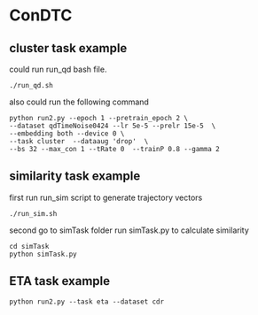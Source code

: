 # ConDTC



## cluster task example

 could run run_qd bash file.

```
./run_qd.sh
```

also could run the following command

```
python run2.py --epoch 1 --pretrain_epoch 2 \
--dataset qdTimeNoise0424 --lr 5e-5 --prelr 15e-5  \
--embedding both --device 0 \
--task cluster  --dataaug 'drop'  \
--bs 32 --max_con 1 --tRate 0  --trainP 0.8 --gamma 2
```



## similarity task example

first run run_sim script to generate trajectory vectors

```
./run_sim.sh
```

second go to simTask folder run simTask.py to calculate similarity

```
cd simTask
python simTask.py
```



## ETA task example

```
python run2.py --task eta --dataset cdr
```

